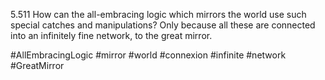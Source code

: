  5.511 How can the all-embracing logic which mirrors the world use such special catches and manipulations? Only because all these are connected into an infinitely fine network, to the great mirror.
 
 #AllEmbracingLogic #mirror #world #connexion #infinite #network #GreatMirror